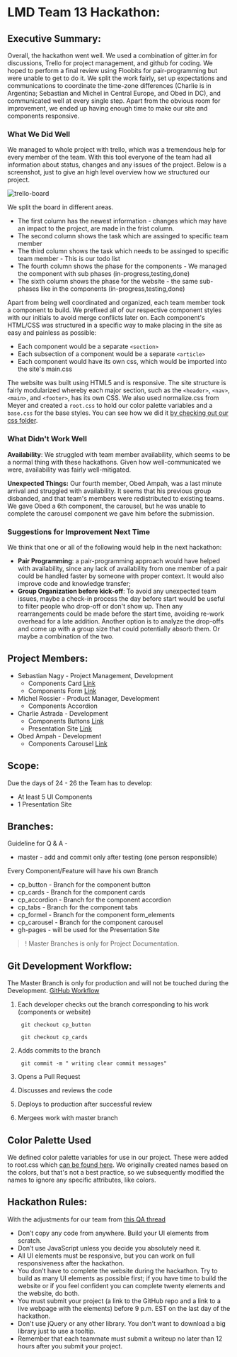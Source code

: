 # LMD Team 13 Hackathon:


## Executive Summary:

Overall, the hackathon went well. We used a combination of gitter.im for discussions, Trello for project management, and github for coding. We hoped to perform a final review using Floobits for pair-programming but were unable to get to do it. We split the work fairly, set up expectations and communications to coordinate the time-zone differences (Charlie is in Argentina; Sebastian and Michel in Central Europe, and Obed in DC), and communicated well at every single step. Apart from the obvious room for improvement, we ended up having enough time to make our site and components responsive. 



### What We Did Well

We managed to whole project with trello, which was a tremendous help for every member of the team. With this tool everyone of the team had all information about status, changes and any issues of the project.
Below is a screenshot, just to give an high level overview how we structured our project.

![trello-board](http://i.imgur.com/h1Nkw8n.jpg)

We split the board in different areas. 

* The first column has the newest information - changes which may have an impact to the project, are made in the frist column.
* The second column shows the task which are assinged to specific team member
* The third column shows the task which needs to be assinged to specific team member - This is our todo list
* The fourth column shows the phase for the components - We managed the component with sub phases (in-progress,testing,done) 
* The sixth column shows the phase for the website - the same sub-phases like in the components (in-progress,testing,done)


Apart from being well coordinated and organized, each team member took a component to build. We prefixed all of our respective component styles with our initials to avoid merge conflicts later on. Each component's HTML/CSS was structured in a specific way to make placing in the site as easy and painless as possible: 

- Each component would be a separate `<section>`
- Each subsection of a component would be a separate `<article>` 
- Each component would have its own css, which would be imported into the site's main.css


The website was built using HTML5 and is responsive. The site structure is fairly modularized whereby each major section, such as the `<header>`, `<nav>`, `<main>`, and `<footer>`, has its own CSS. We also used normalize.css from Meyer and created a `root.css` to hold our color palette variables and a `base.css` for the base styles. You can see how we did it [by checking out our css folder](https://github.com/snagy22000/LMD-UI-Framework/blob/gh-pages/src/styles/css/main.css). 



### What Didn't Work Well 

**Availability**: We struggled with team member availability, which seems to be a normal thing with these hackathons. Given how well-communicated we were, availability was fairly well-mitigated. 



**Unexpected Things:**  Our fourth member, Obed Ampah, was a last minute arrival and struggled with availability.  It seems that his previous group disbanded, and that team's members were redistributed to existing teams. We gave Obed a 6th component, the carousel, but he was unable to complete the carousel component we gave him before the submission. 



### Suggestions for Improvement Next Time

We think that one or all of the following would help in the next hackathon: 

- **Pair Programming**: a pair-programming approach would have helped with availability, since any lack of availability from one member of a pair could be handled faster by someone with proper context. It would also improve code and knowledge transfer; 
- **Group Organization before kick-off**: To avoid any unexpected team issues, maybe a check-in process the day before start would be useful to filter people who drop-off or don't show up. Then any rearrangements could be made before the start time, avoiding re-work overhead for a late addition. Another option is to analyze the drop-offs and come up with a group size that could potentially absorb them. Or maybe a combination of the two. 





## Project Members:

* Sebastian Nagy - Project Management, Development
  - Components Card [Link](https://htmlpreview.github.io/?https://github.com/snagy22000/LMD-UI-Framework/blob/cp_cards/cards/index.html)
  - Components Form [Link](https://htmlpreview.github.io/?https://github.com/snagy22000/LMD-UI-Framework/blob/cp_formel/src/index.html)
* Michel Rossier - Product Manager, Development
  - Components Accordion
* Charlie Astrada - Development
  - Components Buttons [Link](https://htmlpreview.github.io/?https://github.com/snagy22000/LMD-UI-Framework/blob/cp_button/button/button.html)
  - Presentation Site [Link](https://snagy22000.github.io/LMD-UI-Framework/) 
* Obed Ampah - Development
  * Components Carousel [Link](https://github.com/snagy22000/LMD-UI-Framework/tree/cp_carousel)

## Scope:
Due the days of 24 - 26 the Team has to develop:

* At least 5 UI Components
* 1 Presentation Site

## Branches:

Guideline for Q & A -

* master - add and commit only after testing (one person responsible)



Every Component/Feature will have his own Branch

* cp_button - Branch for the component button
* cp_cards -  Branch for the component cards
* cp_accordion - Branch for the component accordion
* cp_tabs - Branch for the component tabs
* cp_formel - Branch for the component form_elements
* cp_carousel - Branch for the component carousel
* gh-pages - will be used for the Presentation Site


> ! Master Branches is only for Project Documentation.

## Git Development Workflow:


The Master Branch is only for production and will not be touched during the Development.
[GitHub Workflow](https://guides.github.com/introduction/flow/)

1. Each developer checks out the branch corresponding to his work (components or website)

        git checkout cp_button

        git checkout cp_cards


2. Adds commits to the branch 

        git commit -m " writing clear commit messages"

3. Opens a Pull Request  

4. Discusses and reviews the code

5. Deploys to production after successful review

6. Mergees work with master branch

## Color Palette Used

We defined color palette variables for use in our project. These were added to root.css which [can be found here](https://github.com/snagy22000/LMD-UI-Framework/blob/gh-pages/src/styles/css/root.css).  We originally created names based on the colors, but that's not a best practice, so we subsequently modified the names to ignore any specific attributes, like colors. 


## Hackathon Rules:

With the adjustments for our team from [this QA thread](https://qa.moderndeveloper.com/t/hackathon-teams-9-12-13-and-18/2509)

* Don’t copy any code from anywhere. Build your UI elements from scratch.
* Don’t use JavaScript unless you decide you absolutely need it.
* All UI elements must be responsive, but you can work on full responsiveness after the hackathon.
* You don’t have to complete the website during the hackathon. Try to build as many UI elements as possible first; if you have time to build the website or if you feel confident you can complete twenty elements and the website, do both.
* You must submit your project (a link to the GitHub repo and a link to a live webpage with the elements) before 9 p.m. EST on the last day of the hackathon.
* Don't use jQuery or any other library. You don't want to download a big library just to use a tooltip.
* Remember that each teammate must submit a writeup no later than 12 hours after you submit your project.

